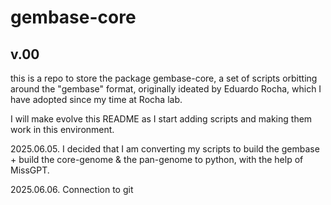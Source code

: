 # gembase-core
## v.00

this is a repo to store the package gembase-core, a set of scripts orbitting around the "gembase" format, originally ideated by Eduardo Rocha, which I have adopted since my time at Rocha lab. 

I will make evolve this README as I start adding scripts and making them work in this environment.

2025.06.05. I decided that I am converting my scripts to build the gembase + build the core-genome & the pan-genome to python, with the help of MissGPT.


2025.06.06. Connection to git
